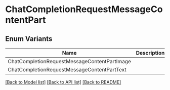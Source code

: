 # ChatCompletionRequestMessageContentPart

## Enum Variants

| Name | Description |
|---- | -----|
| ChatCompletionRequestMessageContentPartImage |  |
| ChatCompletionRequestMessageContentPartText |  |

[[Back to Model list]](../README.md#documentation-for-models) [[Back to API list]](../README.md#documentation-for-api-endpoints) [[Back to README]](../README.md)


